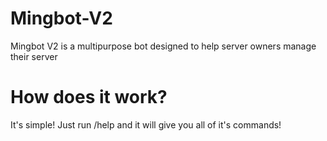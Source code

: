# Mingbot-V2
Mingbot V2 is a multipurpose bot designed to help server owners manage their server
# How does it work?
It's simple! Just run /help and it will give you all of it's commands!

